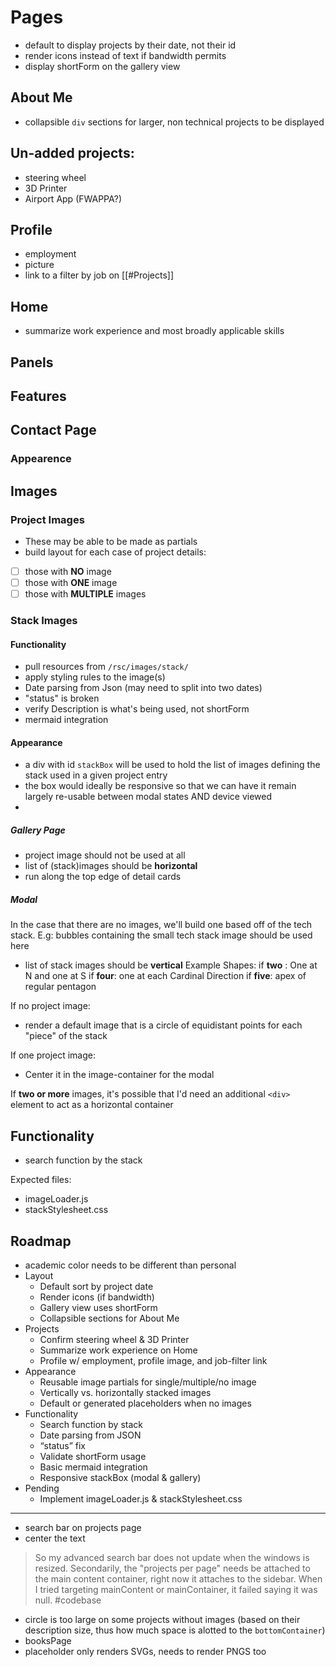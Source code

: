 # Pages
- default to display projects by their date, not their id
- render icons instead of text if bandwidth permits
- display shortForm on the gallery view

## About Me
- collapsible `div` sections for larger, non technical projects to be displayed

## Un-added projects:
- steering wheel
- 3D Printer
- Airport App (FWAPPA?)
## Profile
- employment
- picture
- link to a filter by job on [[#Projects]]

## Home

- summarize work experience and most broadly applicable skills

## Panels

## Features 

## Contact Page

### Appearence 
## Images

### Project Images
- These may be able to be made as partials 
- build layout for each case of project details: 
- [ ] those with **NO** image
- [ ] those with **ONE** image
- [ ] those with **MULTIPLE** images

### Stack Images
#### Functionality

- pull resources from `/rsc/images/stack/`
- apply styling rules to the image(s) 
- Date parsing from Json (may need to split into two dates)
- "status" is broken
- verify Description is what's being used, not shortForm
- mermaid integration

#### Appearance 

- a div with id `stackBox` will be used to hold the list of images defining the stack used in a given project entry
- the box would ideally be responsive so that we can have it remain largely re-usable between modal states AND device viewed
- 
##### Gallery Page
- project image should not be used at all
- list of (stack)images should be **horizontal**
- run along the top edge of detail cards

##### Modal

In the case that there are no images, we'll build one based off of the tech stack.  E.g:
bubbles containing the small tech stack image should be used here
- list of stack images should be **vertical**
Example Shapes:
if **two** : One at N and one at S
if **four**: one at each Cardinal Direction
if **five**: apex of regular pentagon 

If no project image:
- render a default image that is a circle of equidistant points for each "piece" of the stack

If one project image: 
- Center it in the image-container for the modal

If **two or more** images, it's possible that I'd need an additional `<div>` element to act as a horizontal container

## Functionality
- search function by the stack

Expected files:

- imageLoader.js
- stackStylesheet.css

## Roadmap
- academic color needs to be different than personal
- Layout
  - Default sort by project date
  - Render icons (if bandwidth)
  - Gallery view uses shortForm
  - Collapsible sections for About Me
- Projects
  - Confirm steering wheel & 3D Printer
  - Summarize work experience on Home
  - Profile w/ employment, profile image, and job-filter link
- Appearance
  - Reusable image partials for single/multiple/no image
  - Vertically vs. horizontally stacked images
  - Default or generated placeholders when no images
- Functionality
  - Search function by stack
  - Date parsing from JSON
  - “status” fix
  - Validate shortForm usage
  - Basic mermaid integration
  - Responsive stackBox (modal & gallery)
- Pending
  - Implement imageLoader.js & stackStylesheet.css


----
- search bar on projects page
- center the text 

> So my advanced search bar does not update when the windows is resized. Secondarily, the "projects per page" needs be attached to the main content container, right now it attaches to the sidebar. When I tried targeting mainContent or mainContainer, it failed saying it was null. #codebase

- circle is too large on some projects without images (based on their description size, thus how much space is alotted to the `bottomContainer`)
- booksPage
- placeholder only renders SVGs, needs to render PNGS too
